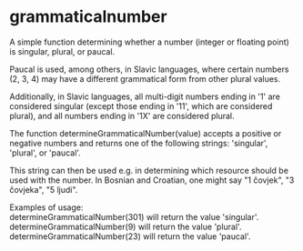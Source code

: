 # grammaticalnumber
A simple function determining whether a number (integer or floating point) is singular, plural, or paucal. 

Paucal is used, among others, in Slavic languages, where certain numbers (2, 3, 4) may have a different grammatical form from other plural values. 

Additionally, in Slavic languages, all multi-digit numbers ending in '1' are considered singular (except those ending in '11', which are considered plural), and all numbers ending in '1X' are considered plural.

The function determineGrammaticalNumber(value) accepts a positive or negative numbers and returns one of the following strings: 'singular', 'plural', or 'paucal'.

This string can then be used e.g. in determining which resource should be used with the number. In Bosnian and Croatian, one might say "1 čovjek", "3 čovjeka", "5 ljudi".

Examples of usage:  
determineGrammaticalNumber(301) will return the value 'singular'.  
determineGrammaticalNumber(9) will return the value 'plural'.  
determineGrammaticalNumber(23) will return the value 'paucal'.  
